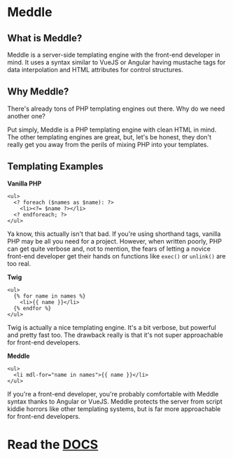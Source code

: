 # Meddle

## What is Meddle?

Meddle is a server-side templating engine with the front-end developer in mind. It uses a syntax similar to VueJS or Angular having mustache tags for data interpolation and HTML attributes for control structures.

## Why Meddle?

There's already tons of PHP templating engines out there. Why do we need another one?

Put simply, Meddle is a PHP templating engine with clean HTML in mind. The other templating engines are great, but, let's be honest, they don't really get you away from the perils of mixing PHP into your templates.

## Templating Examples

**Vanilla PHP**

```
<ul>
  <? foreach ($names as $name): ?>
    <li><?= $name ?></li>
  <? endforeach; ?>
</ul>
```

Ya know, this actually isn't that bad. If you're using shorthand tags, vanilla PHP may be all you need for a project. However, when written poorly, PHP can get quite verbose and, not to mention, the fears of letting a novice front-end developer get their hands on functions like `exec()` or `unlink()` are too real.

**Twig**

```
<ul>
  {% for name in names %}
    <li>{{ name }}</li>
  {% endfor %}
</ul>
```

Twig is actually a nice templating engine. It's a bit verbose, but powerful and pretty fast too. The drawback really is that it's not super approachable for front-end developers.

**Meddle**

```
<ul>
  <li mdl-for="name in names">{{ name }}</li>
</ul>
```

If you're a front-end developer, you're probably comfortable with Meddle syntax thanks to Angular or VueJS. Meddle protects the server from script kiddie horrors like other templating systems, but is far more approachable for front-end developers.

# Read the [DOCS](https://github.com/sXule/Meddle/tree/master/docs/index.md)